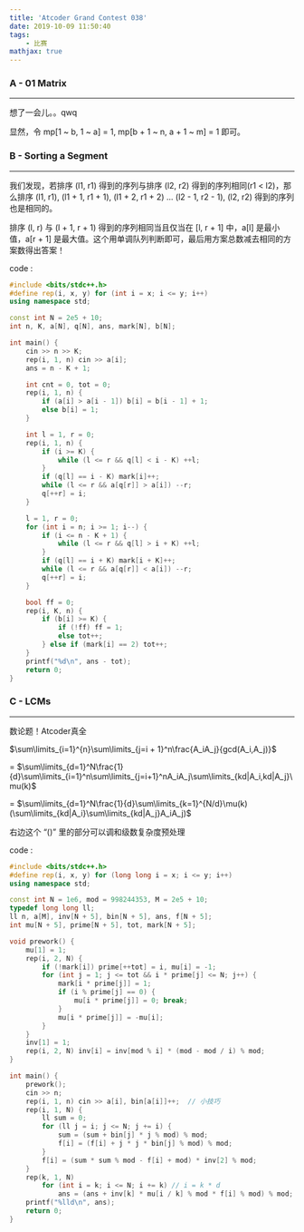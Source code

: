```yaml
---
title: 'Atcoder Grand Contest 038'
date: 2019-10-09 11:50:40
tags: 
    - 比赛
mathjax: true
---
```


### A - 01 Matrix
-----

想了一会儿。。qwq

显然，令 mp[1 ~ b, 1 ~ a] = 1, mp[b + 1 ~ n, a + 1 ~ m] = 1 即可。

### B - Sorting a Segment
-----

我们发现，若排序 (l1, r1) 得到的序列与排序 (l2, r2) 得到的序列相同(r1 < l2)，那么排序 (l1, r1), (l1 + 1, r1 + 1), (l1 + 2, r1 + 2) ... (l2 - 1, r2 - 1), (l2, r2) 得到的序列也是相同的。

排序 (l, r) 与 (l + 1, r + 1) 得到的序列相同当且仅当在 [l, r + 1] 中，a[l] 是最小值，a[r + 1] 是最大值。这个用单调队列判断即可，最后用方案总数减去相同的方案数得出答案！

code :
``` c++
#include <bits/stdc++.h>
#define rep(i, x, y) for (int i = x; i <= y; i++)
using namespace std;

const int N = 2e5 + 10;
int n, K, a[N], q[N], ans, mark[N], b[N];

int main() {
    cin >> n >> K;
    rep(i, 1, n) cin >> a[i];
    ans = n - K + 1;

    int cnt = 0, tot = 0;
    rep(i, 1, n) {
        if (a[i] > a[i - 1]) b[i] = b[i - 1] + 1;
        else b[i] = 1;
    }

    int l = 1, r = 0;
    rep(i, 1, n) {
        if (i >= K) {
            while (l <= r && q[l] < i - K) ++l;
        }
        if (q[l] == i - K) mark[i]++;
        while (l <= r && a[q[r]] > a[i]) --r;
        q[++r] = i;
    }

    l = 1, r = 0;
    for (int i = n; i >= 1; i--) {
        if (i <= n - K + 1) {
            while (l <= r && q[l] > i + K) ++l;
        }
        if (q[l] == i + K) mark[i + K]++;
        while (l <= r && a[q[r]] < a[i]) --r;
        q[++r] = i;
    }

    bool ff = 0;
    rep(i, K, n) {
        if (b[i] >= K) {
            if (!ff) ff = 1;
            else tot++;
        } else if (mark[i] == 2) tot++;
    }
    printf("%d\n", ans - tot);
    return 0;
}
```

### C - LCMs
-----

数论题！Atcoder真全

$\sum\limits_{i=1}^{n}\sum\limits_{j=i + 1}^n\frac{A_iA_j}{gcd(A_i,A_j)}$

= $\sum\limits_{d=1}^N\frac{1}{d}\sum\limits_{i=1}^n\sum\limits_{j=i+1}^nA_iA_j\sum\limits_{kd|A_i,kd|A_j}\mu(k)$

= $\sum\limits_{d=1}^N\frac{1}{d}\sum\limits_{k=1}^{N/d}\mu(k)(\sum\limits_{kd|A_i}\sum\limits_{kd|A_j}A_iA_j)$

右边这个 “()” 里的部分可以调和级数复杂度预处理

code :
``` c++
#include <bits/stdc++.h>
#define rep(i, x, y) for (long long i = x; i <= y; i++)
using namespace std;

const int N = 1e6, mod = 998244353, M = 2e5 + 10;
typedef long long ll;
ll n, a[M], inv[N + 5], bin[N + 5], ans, f[N + 5];
int mu[N + 5], prime[N + 5], tot, mark[N + 5];

void prework() {
    mu[1] = 1;
    rep(i, 2, N) {
        if (!mark[i]) prime[++tot] = i, mu[i] = -1;
        for (int j = 1; j <= tot && i * prime[j] <= N; j++) {
            mark[i * prime[j]] = 1;
            if (i % prime[j] == 0) {
                mu[i * prime[j]] = 0; break;
            }
            mu[i * prime[j]] = -mu[i];
        }
    }
    inv[1] = 1;
    rep(i, 2, N) inv[i] = inv[mod % i] * (mod - mod / i) % mod;
}

int main() {
    prework();
    cin >> n;
    rep(i, 1, n) cin >> a[i], bin[a[i]]++;  // 小技巧
    rep(i, 1, N) {
        ll sum = 0;
        for (ll j = i; j <= N; j += i) {
            sum = (sum + bin[j] * j % mod) % mod;
            f[i] = (f[i] + j * j * bin[j] % mod) % mod;
        }
        f[i] = (sum * sum % mod - f[i] + mod) * inv[2] % mod;
    }
    rep(k, 1, N)
        for (int i = k; i <= N; i += k) // i = k * d
            ans = (ans + inv[k] * mu[i / k] % mod * f[i] % mod) % mod;
    printf("%lld\n", ans);
    return 0;
}
```